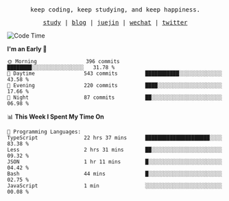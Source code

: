 <p align="center">
  <samp>
    <span>keep coding, keep studying, and keep happiness.</span>
  </samp>
</p>

<p align="center">
  <samp>
    <a href="https://github.com/ouduidui/fe-study">study</a> |
    <a href="https://deweyou.me">blog</a>  |
    <a href="https://juejin.cn/user/4309700183594366">juejin</a> |
    <a href="https://user-images.githubusercontent.com/54696834/165071004-6509e3f2-90c3-448c-9d92-3da42b0c2021.jpeg">wechat</a> |
    <a href="https://twitter.com/ouduidui">twitter</a>
  </samp>
</p>

<!--START_SECTION:waka-->
![Code Time](http://img.shields.io/badge/Code%20Time-4%2C748%20hrs%201%20min-blue)

**I'm an Early 🐤** 

```text
🌞 Morning                396 commits         ████████░░░░░░░░░░░░░░░░░   31.78 % 
🌆 Daytime                543 commits         ███████████░░░░░░░░░░░░░░   43.58 % 
🌃 Evening                220 commits         ████░░░░░░░░░░░░░░░░░░░░░   17.66 % 
🌙 Night                  87 commits          ██░░░░░░░░░░░░░░░░░░░░░░░   06.98 % 
```


📊 **This Week I Spent My Time On** 

```text
💬 Programming Languages: 
TypeScript               22 hrs 37 mins      █████████████████████░░░░   83.38 % 
Less                     2 hrs 31 mins       ██░░░░░░░░░░░░░░░░░░░░░░░   09.32 % 
JSON                     1 hr 11 mins        █░░░░░░░░░░░░░░░░░░░░░░░░   04.42 % 
Bash                     44 mins             █░░░░░░░░░░░░░░░░░░░░░░░░   02.75 % 
JavaScript               1 min               ░░░░░░░░░░░░░░░░░░░░░░░░░   00.08 % 
```


<!--END_SECTION:waka-->
